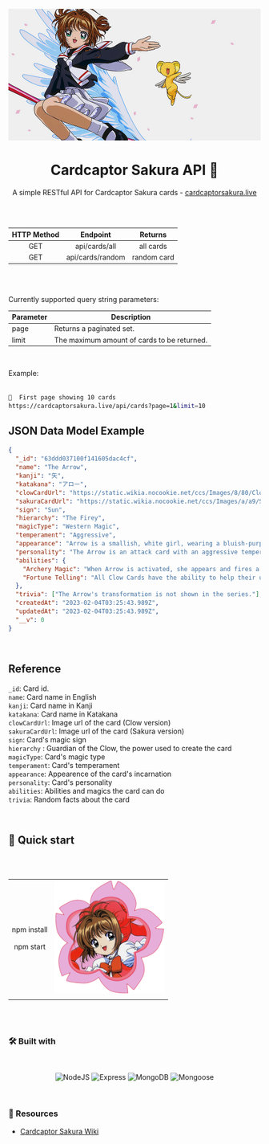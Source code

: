 ![Header](./public/assets/header.png)

<div align="center">
  <h1>Cardcaptor Sakura API 🌸</h1>
  
  A simple RESTful API for Cardcaptor Sakura cards - [cardcaptorsakura.live](https://cardcaptorsakura.live/)

<br/><br/>

| HTTP Method |     Endpoint     |   Returns   |
| :---------: | :--------------: | :---------: |
|     GET     |  api/cards/all   |  all cards  |
|     GET     | api/cards/random | random card |

<br/><br/>

</div>

Currently supported query string parameters:

| Parameter | Description                                 |
| --------- | ------------------------------------------- |
| page      | Returns a paginated set.                    |
| limit     | The maximum amount of cards to be returned. |

<br/>

Example:

```bash

📃  First page showing 10 cards
https://cardcaptorsakura.live/api/cards?page=1&limit=10
```

## JSON Data Model Example

```json
{
  "_id": "63ddd037100f141605dac4cf",
  "name": "The Arrow",
  "kanji": "矢",
  "katakana": "アロー",
  "clowCardUrl": "https://static.wikia.nocookie.net/ccs/Images/8/80/ClowArrow.jpg/revision/latest?cb=20220525093411",
  "sakuraCardUrl": "https://static.wikia.nocookie.net/ccs/Images/a/a9/SakuraArrow.jpg/revision/latest?cb=20160527122905",
  "sign": "Sun",
  "hierarchy": "The Firey",
  "magicType": "Western Magic",
  "temperament": "Aggressive",
  "appearance": "Arrow is a smallish, white girl, wearing a bluish-purple outfit consisting of shorts, a top with long, coattails, long gloves, knee-high stockings, and shoes topped with a ball on each foot. A pudding basin haircut, a red, circular gem on her forehead over her hair, and two, long pigtails held by balls. Arrow carries a short, blue bow.",
  "personality": "The Arrow is an attack card with an aggressive temperament.",
  "abilities": {
    "Archery Magic": "When Arrow is activated, she appears and fires a volley of arrows at her master's command.",
    "Fortune Telling": "All Clow Cards have the ability to help their user predict the future. Their method of fortune-telling is similar to that of tarot cards. The interpretation of the message the Clow Cards relay depends on the magical power of the user."
  },
  "trivia": ["The Arrow's transformation is not shown in the series."],
  "createdAt": "2023-02-04T03:25:43.989Z",
  "updatedAt": "2023-02-04T03:25:43.989Z",
  "__v": 0
}
```

<br/>

## Reference

`_id`: Card id. <br>
`name`: Card name in English<br>
`kanji`: Card name in Kanji<br>
`katakana`: Card name in Katakana<br>
`clowCardUrl`: Image url of the card (Clow version)<br>
`sakuraCardUrl`: Image url of the card (Sakura version)<br>
`sign`: Card's magic sign<br>
`hierarchy` : Guardian of the Clow, the power used to create the card<br>
`magicType`: Card's magic type<br>
`temperament`: Card's temperament<br>
`appearance`: Appearence of the card's incarnation<br>
`personality`: Card's personality<br>
`abilities`: Abilities and magics the card can do<br>
`trivia`: Random facts about the card<br>

<br/>

## 🚀 Quick start

<div align="center">

<br/><br/>

|                                  |                                                       |
| :------------------------------: | ----------------------------------------------------: |
| npm install <br/><br/> npm start | <img width="220px" src="./public/assets/footer.png"/> |
|                                  |                                                       |

<br/><br/>

</div>

### 🛠️ Built with

<br/>

<div align="center">

![NodeJS](https://img.shields.io/badge/node.js-c03f6e?style=for-the-badge&logo=node.js&logoColor=white)
![Express](https://img.shields.io/badge/Express.js-91c8ef?style=for-the-badge)
![MongoDB](https://img.shields.io/badge/MongoDB-288565?style=for-the-badge&logo=mongodb&logoColor=white)
![Mongoose](https://img.shields.io/badge/Mongoose-42455d?style=for-the-badge&logo=mongoose&logoColor=white)

</div>

<br/>

### 🌸 Resources

- [Cardcaptor Sakura Wiki](https://cardcaptors.fandom.com/wiki/Cardcaptor_Sakura_Wiki)
